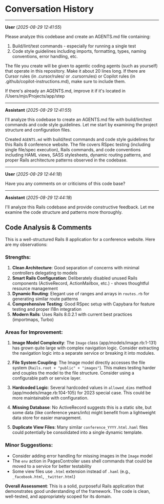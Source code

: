 
# Conversation History

---

**User** (*2025-08-29 12:41:55*)

Please analyze this codebase and create an AGENTS.md file containing:
1. Build/lint/test commands - especially for running a single test
2. Code style guidelines including imports, formatting, types, naming conventions, error handling, etc.

The file you create will be given to agentic coding agents (such as yourself) that operate in this repository. Make it about 20 lines long.
If there are Cursor rules (in .cursor/rules/ or .cursorrules) or Copilot rules (in .github/copilot-instructions.md), make sure to include them.

If there's already an AGENTS.md, improve it if it's located in /Users/mjo/Projects/app/step


---

**Assistant** (*2025-08-29 12:41:55*)

I'll analyze this codebase to create an AGENTS.md file with build/lint/test commands and code style guidelines. Let me start by examining the project structure and configuration files.

Created `AGENTS.md` with build/test commands and code style guidelines for this Rails 8 conference website. The file covers RSpec testing (including single file/spec execution), Rails commands, and code conventions including HAML views, SASS stylesheets, dynamic routing patterns, and proper Rails architecture patterns observed in the codebase.

---

**User** (*2025-08-29 12:44:18*)

Have you any comments on or criticisms of this code base?

---

**Assistant** (*2025-08-29 12:44:18*)

I'll analyze this Rails codebase and provide constructive feedback. Let me examine the code structure and patterns more thoroughly.

## Code Analysis & Comments

This is a well-structured Rails 8 application for a conference website. Here are my observations:

### **Strengths:**

1. **Clean Architecture**: Good separation of concerns with minimal controllers delegating to models
2. **Smart Rails Configuration**: Deliberately disabled unused Rails components (ActiveRecord, ActionMailbox, etc.) - shows thoughtful resource management
3. **Dynamic Routing**: Elegant use of ranges and arrays in `routes.rb` for generating similar route patterns
4. **Comprehensive Testing**: Good RSpec setup with Capybara for feature testing and proper I18n integration
5. **Modern Rails**: Uses Rails 8.0.2.1 with current best practices (importmaps, Turbo)

### **Areas for Improvement:**

1. **Image Model Complexity**: The `Image` class (app/models/image.rb:1-131) has grown quite large with complex navigation logic. Consider extracting the navigation logic into a separate service or breaking it into modules.

2. **File System Coupling**: The Image model directly accesses the file system (`Rails.root + "public" + "images"`). This makes testing harder and couples the model to the file structure. Consider using a configurable path or service layer.

3. **Hardcoded Logic**: Several hardcoded values in `allowed_dims` method (app/models/image.rb:104-105) for 2023 special case. This could be more maintainable with configuration.

4. **Missing Database**: No ActiveRecord suggests this is a static site, but some data (like conference years/info) might benefit from a lightweight data store for easier management.

5. **Duplicate View Files**: Many similar `conference_YYYY.html.haml` files could potentially be consolidated into a single dynamic template.

### **Minor Suggestions:**

- Consider adding error handling for missing images in the `Image` model
- The `env` action in PagesController uses shell commands that could be moved to a service for better testability
- Some view files use `.html` extension instead of `.haml` (e.g., `_facebook.html`, `_twitter.html`)

**Overall Assessment**: This is a solid, purposeful Rails application that demonstrates good understanding of the framework. The code is clean, well-tested, and appropriately scoped for its domain.

